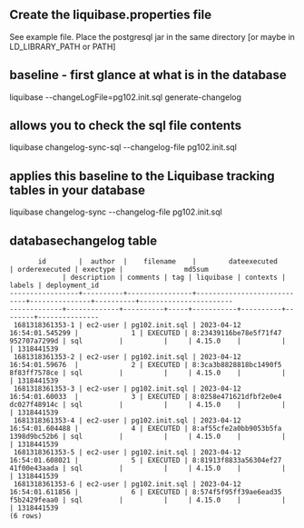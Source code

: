 ## Create the liquibase.properties file
See example file.
Place the postgresql jar in the same directory [or maybe in LD_LIBRARY_PATH or PATH]

## baseline - first glance at what is in the database
liquibase --changeLogFile=pg102.init.sql generate-changelog

## allows you to check the sql file contents
liquibase changelog-sync-sql --changelog-file pg102.init.sql

## applies this baseline to the Liquibase tracking tables in your database
liquibase changelog-sync --changelog-file pg102.init.sql

## databasechangelog table
```
       id        |  author  |    filename    |        dateexecuted        | orderexecuted | exectype |               md5sum
             | description | comments | tag | liquibase | contexts | labels | deployment_id
-----------------+----------+----------------+----------------------------+---------------+----------+-----------------------
-------------+-------------+----------+-----+-----------+----------+--------+---------------
 1681318361353-1 | ec2-user | pg102.init.sql | 2023-04-12 16:54:01.545299 |             1 | EXECUTED | 8:23439116be78e5f71f47
952707a7299d | sql         |          |     | 4.15.0    |          |        | 1318441539
 1681318361353-2 | ec2-user | pg102.init.sql | 2023-04-12 16:54:01.59676  |             2 | EXECUTED | 8:3ca3b8828818bc1490f5
8f83ff7578ce | sql         |          |     | 4.15.0    |          |        | 1318441539
 1681318361353-3 | ec2-user | pg102.init.sql | 2023-04-12 16:54:01.60033  |             3 | EXECUTED | 8:0258e471621dfbf2e0e4
dc027f48914c | sql         |          |     | 4.15.0    |          |        | 1318441539
 1681318361353-4 | ec2-user | pg102.init.sql | 2023-04-12 16:54:01.604488 |             4 | EXECUTED | 8:af55cfe2a0bb9053b5fa
1398d9bc52b6 | sql         |          |     | 4.15.0    |          |        | 1318441539
 1681318361353-5 | ec2-user | pg102.init.sql | 2023-04-12 16:54:01.608021 |             5 | EXECUTED | 8:81913f8833a56304ef27
41f00e43aada | sql         |          |     | 4.15.0    |          |        | 1318441539
 1681318361353-6 | ec2-user | pg102.init.sql | 2023-04-12 16:54:01.611856 |             6 | EXECUTED | 8:574f5f95ff39ae6ead35
f5b2429feaa0 | sql         |          |     | 4.15.0    |          |        | 1318441539
(6 rows)
```
